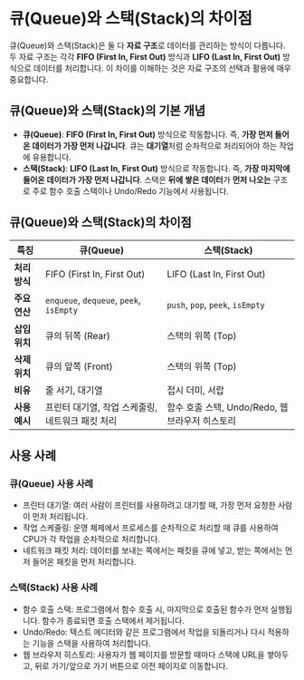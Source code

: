 # 큐(Queue)와 스택(Stack)의 차이점

큐(Queue)와 스택(Stack)은 둘 다 **자료 구조**로 데이터를 관리하는 방식이 다릅니다. 두 자료 구조는 각각 **FIFO (First In, First Out)** 방식과 **LIFO (Last In, First Out)** 방식으로 데이터를 처리합니다. 이 차이를 이해하는 것은 자료 구조의 선택과 활용에 매우 중요합니다.

## 큐(Queue)와 스택(Stack)의 기본 개념

- **큐(Queue)**: **FIFO (First In, First Out)** 방식으로 작동합니다. 즉, **가장 먼저 들어온 데이터가 가장 먼저 나갑니다**. 큐는 **대기열**처럼 순차적으로 처리되어야 하는 작업에 유용합니다.
- **스택(Stack)**: **LIFO (Last In, First Out)** 방식으로 작동합니다. 즉, **가장 마지막에 들어온 데이터가 가장 먼저 나갑니다**. 스택은 **뒤에 쌓은 데이터**가 **먼저 나오는** 구조로 주로 함수 호출 스택이나 Undo/Redo 기능에서 사용됩니다.

## 큐(Queue)와 스택(Stack)의 차이점

| 특징              | 큐(Queue)                            | 스택(Stack)                          |
|-------------------|--------------------------------------|--------------------------------------|
| **처리 방식**     | FIFO (First In, First Out)          | LIFO (Last In, First Out)           |
| **주요 연산**     | `enqueue`, `dequeue`, `peek`, `isEmpty` | `push`, `pop`, `peek`, `isEmpty`     |
| **삽입 위치**     | 큐의 뒤쪽 (Rear)                     | 스택의 위쪽 (Top)                   |
| **삭제 위치**     | 큐의 앞쪽 (Front)                    | 스택의 위쪽 (Top)                   |
| **비유**          | 줄 서기, 대기열                     | 접시 더미, 서랍                     |
| **사용 예시**     | 프린터 대기열, 작업 스케줄링, 네트워크 패킷 처리 | 함수 호출 스택, Undo/Redo, 웹 브라우저 히스토리 |

## 사용 사례
### 큐(Queue) 사용 사례
  - 프린터 대기열: 여러 사람이 프린터를 사용하려고 대기할 때, 가장 먼저 요청한 사람이 먼저 처리됩니다.
  - 작업 스케줄링: 운영 체제에서 프로세스를 순차적으로 처리할 때 큐를 사용하여 CPU가 각 작업을 순차적으로 처리합니다.
  - 네트워크 패킷 처리: 데이터를 보내는 쪽에서는 패킷을 큐에 넣고, 받는 쪽에서는 먼저 들어온 패킷을 먼저 처리합니다.

### 스택(Stack) 사용 사례
  - 함수 호출 스택: 프로그램에서 함수 호출 시, 마지막으로 호출된 함수가 먼저 실행됩니다. 함수가 종료되면 호출 스택에서 제거됩니다.
  - Undo/Redo: 텍스트 에디터와 같은 프로그램에서 작업을 되돌리거나 다시 적용하는 기능을 스택을 사용하여 처리합니다.
  - 웹 브라우저 히스토리: 사용자가 웹 페이지를 방문할 때마다 스택에 URL을 쌓아두고, 뒤로 가기/앞으로 가기 버튼으로 이전 페이지로 이동합니다.
